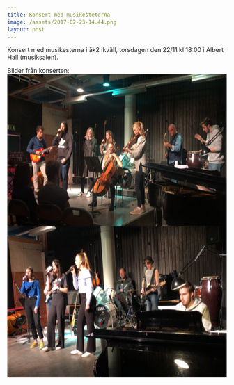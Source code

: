 ```yaml
---
title: Konsert med musikesteterna
image: /assets/2017-02-23-14.44.png
layout: post
---
```


Konsert med musikesterna i åk2 ikväll, torsdagen den 22/11 kl 18:00 i Albert Hall (musiksalen).<br> 

Bilder från konserten:
<br>
<img src="/assets/konsert1.png" alt="spetsolymp" width="640" height="349" align="left">
<br>
<img src="/assets/konsert2.png" alt="spetsolymp" width="640" height="349" align="right">
